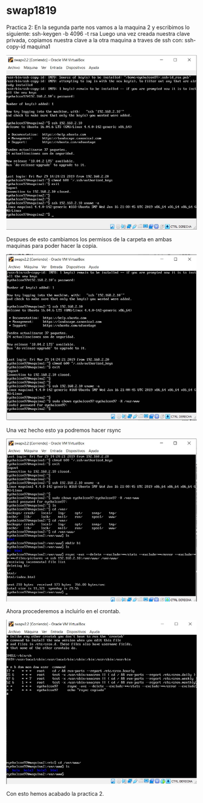 # swap1819
Practica 2:
En la segunda parte nos vamos a la maquina 2 y escribimos lo siguiente:
ssh-keygen -b 4096 -t rsa
Luego una vez creada nuestra clave privada, copiamos nuestra clave a la otra maquina a traves de ssh con:
ssh-copy-id maquina1

![ssh-copy](./capturas/img2.1.jpg)


Despues de esto cambiamos los permisos de la carpeta en ambas maquinas para poder hacer la copia.

![Copia Clave](./capturas/img2.2.jpg)

Una vez hecho esto ya podremos hacer rsync

![rsync](./capturas/img2.3.jpg)

Ahora procederemos a incluirlo en el crontab.

![Crontab](./capturas/img2.4.jpg)

Con esto hemos acabado la practica 2.
